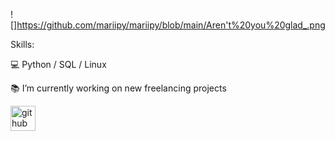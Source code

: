![]https://github.com/mariipy/mariipy/blob/main/Aren't%20you%20glad_.png


Skills: 

💻 Python / SQL / Linux 

📚 I’m currently working on new freelancing projects  


[<img src='https://cdn.jsdelivr.net/npm/simple-icons@3.0.1/icons/github.svg' alt='github' height='40'>](https://github.com/mariipy)  

